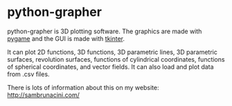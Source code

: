 # python-grapher

python-grapher is 3D plotting software. The graphics are made with [pygame](https://github.com/pygame/pygame) and the GUI is made with [tkinter](https://wiki.python.org/moin/TkInter).

It can plot 2D functions, 3D functions, 3D parametric lines, 3D parametric surfaces, revolution surfaces, functions of cylindrical coordinates, functions of spherical coordinates, and vector fields. It can also load and plot data from .csv files.

There is lots of information about this on my website: http://sambrunacini.com/
